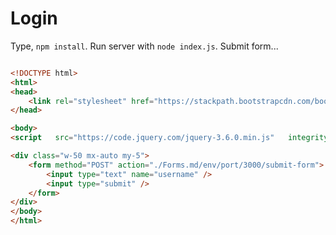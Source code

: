 # Login

Type, `npm install`.
Run server with `node index.js`. Submit form... 

```| {type: 'terminal'}
```

```html |{type: 'playground'}
<!DOCTYPE html>
<html>
<head>
    <link rel="stylesheet" href="https://stackpath.bootstrapcdn.com/bootstrap/4.3.1/css/bootstrap.min.css" integrity="sha384-ggOyR0iXCbMQv3Xipma34MD+dH/1fQ784/j6cY/iJTQUOhcWr7x9JvoRxT2MZw1T" crossorigin="anonymous">
</head>

<body>
<script   src="https://code.jquery.com/jquery-3.6.0.min.js"   integrity="sha256-/xUj+3OJU5yExlq6GSYGSHk7tPXikynS7ogEvDej/m4="   crossorigin="anonymous"></script>

<div class="w-50 mx-auto my-5">
    <form method="POST" action="./Forms.md/env/port/3000/submit-form">
        <input type="text" name="username" />
        <input type="submit" />
    </form>
</div>
</body>
</html>
```